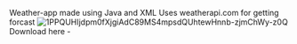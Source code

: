 Weather-app made using Java and XML
Uses weatherapi.com for getting forcast
![1PPQUHIjdpm0fXjgiAdC89MS4mpsdQUhtewHnnb-zjmChWy-z0Q](https://github.com/FortisLeo/Weather-app/assets/121441735/f0cd80da-b44d-49d6-ad74-8e48d4ecb3b7)
Download here - 

